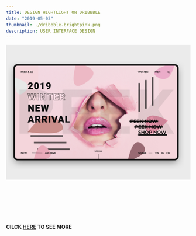 ```yaml
---
title: DESIGN HIGHTLIGHT ON DRIBBBLE
date: "2019-05-03"
thumbnail: ./dribbble-brightpink.png
description: USER INTERFACE DESIGN
---
```


<div class="kg-card kg-image-card kg-width-wide">

![dribbble](./dribbble-thumbnail.png)

</div>

<div class="kg-card kg-image-card kg-width-wide">
  <img alt="" src="https://cdn.dribbble.com/users/2551235/screenshots/8094791/media/aca92eb9892f6accad153fd15332b3df.png" />
</div>

<div class="kg-card kg-image-card kg-width-wide">
  <img alt="" src="https://cdn.dribbble.com/users/2551235/screenshots/8276207/media/4701ed80f515f9845184278feb73becf.png" />
</div>

<div class="kg-card kg-image-card kg-width-wide">
  <img alt="" src="https://cdn.dribbble.com/users/2551235/screenshots/8271352/media/1756fcb12982ae78a23dbfd20f2f480a.png" />
</div>

<div class="kg-card kg-image-card kg-width-wide">
  <img alt="" src="https://cdn.dribbble.com/users/2551235/screenshots/8510839/media/dc2175bca9b2954e60c75f925007d249.png" />
</div>

<div class="kg-card kg-image-card kg-width-wide">
  <img alt="" src="https://cdn.dribbble.com/users/2551235/screenshots/7918951/media/7108e61af029166bd95847b7207b7a5c.png" />
</div>

#### CILCK [HERE](https://dribbble.com/simpleuiux) TO SEE MORE
